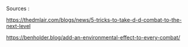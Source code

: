 
Sources : 

https://thedmlair.com/blogs/news/5-tricks-to-take-d-d-combat-to-the-next-level

https://benholder.blog/add-an-environmental-effect-to-every-combat/
